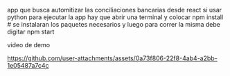 app que busca automitizar las conciliaciones bancarias desde react si usar python 
para ejecutar  la app hay que abrir una terminal y colocar 
npm install # se instalaran los paquetes necesarios y 
luego para correr la misma debe digitar
npm start




video de demo 


https://github.com/user-attachments/assets/0a73f806-22f8-4ab4-a2bb-1e05487a7c4c

